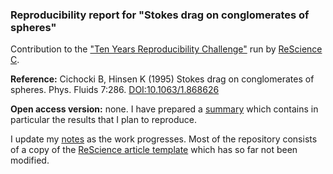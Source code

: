 ### Reproducibility report for "Stokes drag on conglomerates of spheres"

Contribution to the ["Ten Years Reproducibility Challenge"](https://github.com/ReScience/ten-years) run by [ReScience C](https://rescience.github.io/).

**Reference:** Cichocki B, Hinsen K (1995) Stokes drag on conglomerates of spheres. Phys. Fluids 7:286. [DOI:10.1063/1.868626](https://doi.org/10.1063/1.868626)

**Open access version:** none. I have prepared a [summary](summary.org) which contains in particular the results that I plan to reproduce.

I update my [notes](notes.org) as the work progresses. Most of the repository consists of a copy of the [ReScience article template](https://github.com/ReScience/template) which has so far not been modified.
